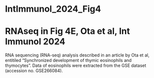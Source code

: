 # IntImmunol_2024_Fig4
# RNAseq in Fig 4E, Ota et al, Int Immunol 2024
RNA sequencing (RNA-seq) analysis described in an article by Ota et al, entitiled “Synchronized development of thymic eosinophils and thymocytes”. Data of eosinophils were extracted from the GSE dataset (accession no. GSE266084).

